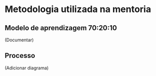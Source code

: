 # Metodologia utilizada na mentoria

## Modelo de aprendizagem 70:20:10

(Documentar)

## Processo

(Adicionar diagrama)
